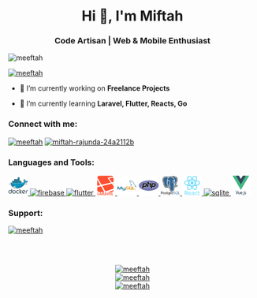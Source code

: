 <h1 align="center">Hi 👋, I'm Miftah</h1>
<h3 align="center">Code Artisan | Web & Mobile Enthusiast</h3>

<p align="left"> <img src="https://komarev.com/ghpvc/?username=meeftah&label=Profile%20views&color=dc5050&style=plastic" alt="meeftah" /> </p>

<p align="left"> <a href="https://github.com/ryo-ma/github-profile-trophy"><img src="https://github-profile-trophy.vercel.app/?username=meeftah" alt="meeftah" /></a> </p>

- 🔭 I’m currently working on **Freelance Projects**

- 🌱 I’m currently learning **Laravel, Flutter, Reacts, Go**

<h3 align="left">Connect with me:</h3>
<p align="left">
<a href="https://dev.to/meeftah" target="blank"><img align="center" src="https://raw.githubusercontent.com/rahuldkjain/github-profile-readme-generator/master/src/images/icons/Social/devto.svg" alt="meeftah" height="30" width="40" /></a>
<a href="https://linkedin.com/in/miftah-rajunda-24a2112b" target="blank"><img align="center" src="https://raw.githubusercontent.com/rahuldkjain/github-profile-readme-generator/master/src/images/icons/Social/linked-in-alt.svg" alt="miftah-rajunda-24a2112b" height="30" width="40" /></a>
</p>

<h3 align="left">Languages and Tools:</h3>
<p align="left"> <a href="https://www.docker.com/" target="_blank" rel="noreferrer"> <img src="https://raw.githubusercontent.com/devicons/devicon/master/icons/docker/docker-original-wordmark.svg" alt="docker" width="40" height="40"/> </a> <a href="https://firebase.google.com/" target="_blank" rel="noreferrer"> <img src="https://www.vectorlogo.zone/logos/firebase/firebase-icon.svg" alt="firebase" width="40" height="40"/> </a> <a href="https://flutter.dev" target="_blank" rel="noreferrer"> <img src="https://www.vectorlogo.zone/logos/flutterio/flutterio-icon.svg" alt="flutter" width="40" height="40"/> </a> <a href="https://laravel.com/" target="_blank" rel="noreferrer"> <img src="https://raw.githubusercontent.com/devicons/devicon/master/icons/laravel/laravel-plain-wordmark.svg" alt="laravel" width="40" height="40"/> </a> <a href="https://www.mysql.com/" target="_blank" rel="noreferrer"> <img src="https://raw.githubusercontent.com/devicons/devicon/master/icons/mysql/mysql-original-wordmark.svg" alt="mysql" width="40" height="40"/> </a> <a href="https://www.php.net" target="_blank" rel="noreferrer"> <img src="https://raw.githubusercontent.com/devicons/devicon/master/icons/php/php-original.svg" alt="php" width="40" height="40"/> </a> <a href="https://www.postgresql.org" target="_blank" rel="noreferrer"> <img src="https://raw.githubusercontent.com/devicons/devicon/master/icons/postgresql/postgresql-original-wordmark.svg" alt="postgresql" width="40" height="40"/> </a> <a href="https://reactjs.org/" target="_blank" rel="noreferrer"> <img src="https://raw.githubusercontent.com/devicons/devicon/master/icons/react/react-original-wordmark.svg" alt="react" width="40" height="40"/> </a> <a href="https://www.sqlite.org/" target="_blank" rel="noreferrer"> <img src="https://www.vectorlogo.zone/logos/sqlite/sqlite-icon.svg" alt="sqlite" width="40" height="40"/> </a> <a href="https://vuejs.org/" target="_blank" rel="noreferrer"> <img src="https://raw.githubusercontent.com/devicons/devicon/master/icons/vuejs/vuejs-original-wordmark.svg" alt="vuejs" width="40" height="40"/> </a> </p>

<h3 align="left">Support:</h3>
<p>
  <a href="https://www.buymeacoffee.com/meeftah"> 
    <img src="https://cdn.buymeacoffee.com/buttons/v2/default-yellow.png" height="50" width="210" alt="meeftah" />
  </a>
</p><br><br>

<p align="center" >
  <a href="https://github.com/meeftah/">
    <img width=500 left="200" src="https://github-readme-stats.vercel.app/api?username=meeftah&count_private=true&layout=compact&theme=dark&hide=javascript" alt="meeftah" />
  </a>
  <br>
  <a href="https://github.com/meeftah/">
    <img width=500 src="https://github-readme-streak-stats.herokuapp.com/?user=meeftah&theme=dark" alt="meeftah" />
  </a>
  <br>
  <a href="https://github.com/meeftah/">
    <img width=500 src="https://github-readme-stats.vercel.app/api/top-langs?username=meeftah&show_icons=true&theme=dark&title_color=ffffff&text_color=adadad&hide_border=true&locale=en&layout=compact" alt="meeftah" />
  </a>
</p>
